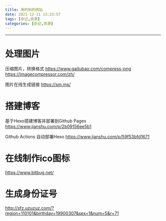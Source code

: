```yaml
---
title: 用的到的网站
date: 2021-12-11 13:23:57
tags: [杂记,资源]
categories: [杂记,资源]
---
```


****

# 处理图片

压缩图片，转换格式
https://www.gaitubao.com/compress-png
https://imagecompressor.com/zh/

图片在线生成链接
https://sm.ms/

# 搭建博客

基于Hexo搭建博客并部署到Github Pages
https://www.jianshu.com/p/2b09156ee5b1

Github Actions 自动部署Hexo
https://www.jianshu.com/p/59f53bfd1671

# 在线制作ico图标
https://www.bitbug.net/

# 生成身份证号
http://sfz.uzuzuz.com/?region=110101&birthday=19900307&sex=1&num=5&r=71

